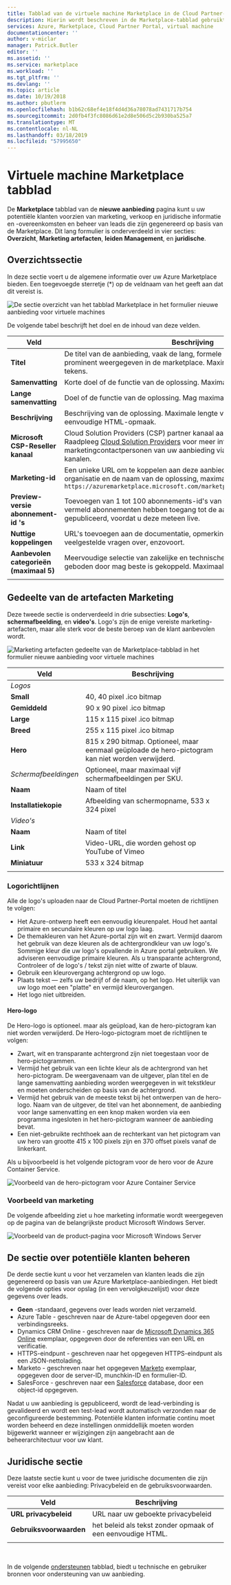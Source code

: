 ```yaml
---
title: Tabblad van de virtuele machine Marketplace in de Cloud Partner-Portal voor Azure | Microsoft Docs
description: Hierin wordt beschreven in de Marketplace-tabblad gebruikt bij het maken van een virtuele machine in Azure Marketplace-aanbieding.
services: Azure, Marketplace, Cloud Partner Portal, virtual machine
documentationcenter: ''
author: v-miclar
manager: Patrick.Butler
editor: ''
ms.assetid: ''
ms.service: marketplace
ms.workload: ''
ms.tgt_pltfrm: ''
ms.devlang: ''
ms.topic: article
ms.date: 10/19/2018
ms.author: pbutlerm
ms.openlocfilehash: b1b62c68ef4e18f4d4d36a78078ad7431717b754
ms.sourcegitcommit: 2d0fb4f3fc8086d61e2d8e506d5c2b930ba525a7
ms.translationtype: MT
ms.contentlocale: nl-NL
ms.lasthandoff: 03/18/2019
ms.locfileid: "57995650"
---
```

# <a name="virtual-machine-marketplace-tab"></a>Virtuele machine Marketplace tabblad

De **Marketplace** tabblad van de **nieuwe aanbieding** pagina kunt u uw potentiële klanten voorzien van marketing, verkoop en juridische informatie en -overeenkomsten en beheer van leads die zijn gegenereerd op basis van de Marketplace. Dit lang formulier is onderverdeeld in vier secties: **Overzicht**, **Marketing artefacten**, **leiden Management**, en **juridische**. 

## <a name="overview-section"></a>Overzichtssectie
In deze sectie voert u de algemene informatie over uw Azure Marketplace bieden.  Een toegevoegde sterretje (*) op de veldnaam van het geeft aan dat dit vereist is.

![De sectie overzicht van het tabblad Marketplace in het formulier nieuwe aanbieding voor virtuele machines](./media/publishvm_008.png)

De volgende tabel beschrijft het doel en de inhoud van deze velden.

|  **Veld**                |     **Beschrijving**                                                          |
|  ---------                |     ---------------                                                          |
| **Titel**                 | De titel van de aanbieding, vaak de lang, formele naam. Deze titel wordt prominent weergegeven in de marketplace.  Maximale lengte van maximaal 50 tekens. |
| **Samenvatting**               | Korte doel of de functie van de oplossing.  Maximale lengte van 100 tekens. |
| **Lange samenvatting**          | Doel of de functie van de oplossing.  Mag maximaal 256 tekens bevatten. |
| **Beschrijving**           | Beschrijving van de oplossing.  Maximale lengte van 3000 tekens ondersteunt eenvoudige HTML-opmaak. |
| **Microsoft CSP-Reseller kanaal** | Cloud Solution Providers (CSP) partner kanaal aanmelden is nu beschikbaar.  Raadpleeg [Cloud Solution Providers](../../cloud-solution-providers.md) voor meer informatie over marketingcontactpersonen van uw aanbieding via de Microsoft CSP partner kanalen. |
| **Marketing-id**  | Een unieke URL om te koppelen aan deze aanbieding omvat gewoonlijk van uw organisatie en de naam van de oplossing, maximaal 50 tekens.  Bijvoorbeeld: <br/> `https://azuremarketplace.microsoft.com/marketplace/apps/contoso.sampleApp`  |
| **Preview-versie abonnement-id 's** | Toevoegen van 1 tot 100 abonnements-id's van viewers. Deze technische vermeld abonnementen hebben toegang tot de aanbieding zodra deze gepubliceerd, voordat u deze meteen live. |
| **Nuttige koppelingen**          | URL's toevoegen aan de documentatie, opmerkingen bij de release, veelgestelde vragen over, enzovoort. |
| **Aanbevolen categorieën (maximaal 5)** | Meervoudige selectie van zakelijke en technische categorieën die worden geboden door mag beste is gekoppeld.  Maximaal vijf toegestaan.  |
|  |  |


## <a name="marketing-artifacts-section"></a>Gedeelte van de artefacten Marketing

Deze tweede sectie is onderverdeeld in drie subsecties: **Logo's**, **schermafbeelding**, en **video's**. Logo's zijn de enige vereiste marketing-artefacten, maar alle sterk voor de beste beroep van de klant aanbevolen wordt.

![Marketing artefacten gedeelte van de Marketplace-tabblad in het formulier nieuwe aanbieding voor virtuele machines](./media/publishvm_009.png)

|  **Veld**                |     **Beschrijving**                                                          |
|  ---------                |     ---------------                                                          |
| *Logos*  |  |
| **Small**                 | 40, 40 pixel .ico bitmap                                                      |
| **Gemiddeld**                | 90 x 90 pixel .ico bitmap                                                      |
| **Large**                 | 115 x 115 pixel .ico bitmap                                                   |
| **Breed**                  | 255 x 115 pixel .ico bitmap                                                    |
| **Hero**                  | 815 x 290 bitmap.  Optioneel, maar eenmaal geüploade de hero-pictogram kan niet worden verwijderd. |
| *Schermafbeeldingen*  | Optioneel, maar maximaal vijf schermafbeeldingen per SKU. |
| **Naam**                  | Naam of titel <!-- TODO - max char length? none specified in UI -->                               |
| **Installatiekopie**                 | Afbeelding van schermopname, 533 x 324 pixel                                         |
| *Video's*  |  |
| **Naam**                  | Naam of titel  <!-- TODO - max char length? -->                              |
| **Link**                  | Video-URL, die worden gehost op YouTube of Vimeo                                        |
| **Miniatuur**             | 533 x 324 bitmap                                                               |
|  |  |


### <a name="logo-guidelines"></a>Logorichtlijnen

<!-- TD: It seems like this section could be better located in some common area, maybe an AMP Marketing/Design section 
+1 this should all be in a common area and referenced from here to that location.-->

Alle de logo's uploaden naar de Cloud Partner-Portal moeten de richtlijnen te volgen:

*  Het Azure-ontwerp heeft een eenvoudig kleurenpalet. Houd het aantal primaire en secundaire kleuren op uw logo laag.
*  De themakleuren van het Azure-portal zijn wit en zwart. Vermijd daarom het gebruik van deze kleuren als de achtergrondkleur van uw logo's. Sommige kleur die uw logo's opvallende in Azure portal gebruiken. We adviseren eenvoudige primaire kleuren. Als u transparante achtergrond, Controleer of de logo's / tekst zijn niet witte of zwarte of blauw.
*  Gebruik een kleurovergang achtergrond op uw logo.
*  Plaats tekst — zelfs uw bedrijf of de naam, op het logo. Het uiterlijk van uw logo moet een "platte" en vermijd kleurovergangen.
*  Het logo niet uitbreiden.

#### <a name="hero-logo"></a>Hero-logo

De Hero-logo is optioneel. maar als geüpload, kan de hero-pictogram kan niet worden verwijderd.  De Hero-logo-pictogram moet de richtlijnen te volgen:

*  Zwart, wit en transparante achtergrond zijn niet toegestaan voor de hero-pictogrammen.
*  Vermijd het gebruik van een lichte kleur als de achtergrond van het hero-pictogram.  De weergavenaam van de uitgever, plan titel en de lange samenvatting aanbieding worden weergegeven in wit tekstkleur en moeten onderscheiden op basis van de achtergrond.
*  Vermijd het gebruik van de meeste tekst bij het ontwerpen van de hero-logo.  Naam van de uitgever, de titel van het abonnement, de aanbieding voor lange samenvatting en een knop maken worden via een programma ingesloten in het hero-pictogram wanneer de aanbieding bevat. 
* Een niet-gebruikte rechthoek aan de rechterkant van het pictogram van uw hero van grootte 415 x 100 pixels zijn en 370 offset pixels vanaf de linkerkant.  

Als u bijvoorbeeld is het volgende pictogram voor de hero voor de Azure Container Service.  <!-- TD: It would be nice to have the raw bitmap, e.g.before and after embedding. -->

![Voorbeeld van de hero-pictogram voor Azure Container Service](./media/publishvm_010.png)


### <a name="marketing-information-example"></a>Voorbeeld van marketing 

De volgende afbeelding ziet u hoe marketing informatie wordt weergegeven op de pagina van de belangrijkste product Microsoft Windows Server.

![Voorbeeld van de product-pagina voor Microsoft Windows Server](./media/publishvm_011.png)


## <a name="lead-management-section"></a>De sectie over potentiële klanten beheren
<!-- this all should be referenced in a common location for lead management, not in this file. nothing unique for a vm specifically. -->

De derde sectie kunt u voor het verzamelen van klanten leads die zijn gegenereerd op basis van uw Azure Marketplace-aanbiedingen. Het biedt de volgende opties voor opslag (in een vervolgkeuzelijst) voor deze gegevens over leads.

* **Geen** -standaard, gegevens over leads worden niet verzameld.
* Azure Table - geschreven naar de Azure-tabel opgegeven door een verbindingsreeks.
* Dynamics CRM Online - geschreven naar de [Microsoft Dynamics 365 Online](https://dynamics.microsoft.com/) exemplaar, opgegeven door de referenties van een URL en verificatie.
* HTTPS-eindpunt - geschreven naar het opgegeven HTTPS-eindpunt als een JSON-nettolading.
* Marketo - geschreven naar het opgegeven [Marketo](https://www.marketo.com/) exemplaar, opgegeven door de server-ID, munchkin-ID en formulier-ID.
* SalesForce - geschreven naar een [Salesforce](https://www.salesforce.com/) database, door een object-id opgegeven.

Nadat u uw aanbieding is gepubliceerd, wordt de lead-verbinding is gevalideerd en wordt een test-lead wordt automatisch verzonden naar de geconfigureerde bestemming. Potentiële klanten informatie continu moet worden beheerd en deze instellingen onmiddellijk moeten worden bijgewerkt wanneer er wijzigingen zijn aangebracht aan de beheerarchitectuur voor uw klant.

<!-- TD: For more info, see [Need a topic on lead information and processing that mimics the Appendix of the VM Pub Guide]. -->

## <a name="legal-section"></a>Juridische sectie

Deze laatste sectie kunt u voor de twee juridische documenten die zijn vereist voor elke aanbieding: Privacybeleid en de gebruiksvoorwaarden.

|  **Veld**                |     **Beschrijving**                                                          |
|  ---------                |     ---------------                                                          |
| **URL privacybeleid**    | URL naar uw geboekte privacybeleid                                            |
| **Gebruiksvoorwaarden**          | het beleid als tekst zonder opmaak of een eenvoudige HTML.  <!-- TODO - max char length? -->       |
|  |  |

<br/>

In de volgende [ondersteunen](./cpp-support-tab.md) tabblad, biedt u technische en gebruiker bronnen voor ondersteuning van uw aanbieding.

